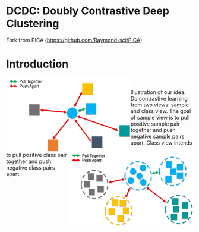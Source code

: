 # DCDC: Doubly Contrastive Deep Clustering

Fork from PICA (https://github.com/Raymond-sci/PICA)

# Introduction


<div style="background-color: white"><img width="335" height="200" src="image/ill_sample.png" alt="sample view" style="float:left"/></div>


<div style="background-color: white"><img width="335" height="200" src="image/ill_class.png" alt="class view" style="float:right"/></div>

<br>

<p> Illustration of our idea. Do contrastive learning from two views: sample and class view. The goal of sample view is to pull positive sample pair together and push negative sample pairs apart. Class view intends to pull positive class pair together and push negative class pairs apart. </p>

